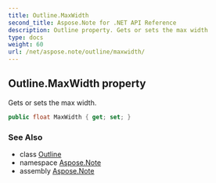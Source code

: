 ```yaml
---
title: Outline.MaxWidth
second_title: Aspose.Note for .NET API Reference
description: Outline property. Gets or sets the max width
type: docs
weight: 60
url: /net/aspose.note/outline/maxwidth/
---
```

## Outline.MaxWidth property

Gets or sets the max width.

```csharp
public float MaxWidth { get; set; }
```

### See Also

* class [Outline](../)
* namespace [Aspose.Note](../../outline/)
* assembly [Aspose.Note](../../../)



